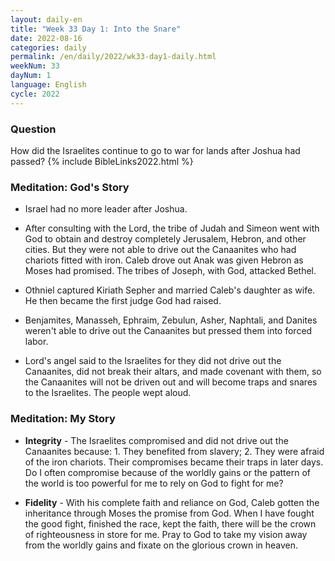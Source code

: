 ```yaml
---
layout: daily-en
title: "Week 33 Day 1: Into the Snare"
date: 2022-08-16
categories: daily
permalink: /en/daily/2022/wk33-day1-daily.html
weekNum: 33
dayNum: 1
language: English
cycle: 2022
---
```

### Question     
How did the Israelites continue to go to war for lands after Joshua had passed?
{% include BibleLinks2022.html %} 

### Meditation: God's Story   
+ Israel had no more leader after Joshua. 

+ After consulting with the Lord, the tribe of Judah and Simeon went with God to obtain and destroy completely Jerusalem, Hebron, and other cities. But they were not able to drive out the Canaanites who had chariots fitted with iron. Caleb drove out Anak was given Hebron as Moses had promised. The tribes of Joseph, with God, attacked Bethel. 

+ Othniel captured Kiriath Sepher and married Caleb's daughter as wife. He then became the first judge God had raised. 

+ Benjamites, Manasseh, Ephraim, Zebulun, Asher, Naphtali, and Danites weren't able to drive out the Canaanites but pressed them into forced labor. 

+ Lord's angel said to the Israelites for they did not drive out the Canaanites, did not break their altars, and made covenant with them, so the Canaanites will not be driven out and will become traps and snares to the Israelites. The people wept aloud. 

### Meditation: My Story   
+ **Integrity** - The Israelites compromised and did not drive out the Canaanites because: 1. They benefited from slavery; 2. They were afraid of the iron chariots. Their compromises became their traps in later days. Do I often compromise because of the worldly gains or the pattern of the world is too powerful for me to rely on God to fight for me? 

+ **Fidelity** - With his complete faith and reliance on God, Caleb gotten the inheritance through Moses the promise from God. When I have fought the good fight, finished the race, kept the faith, there will be the crown of righteousness in store for me. Pray to God to take my vision away from the worldly gains and fixate on the glorious crown in heaven. 
